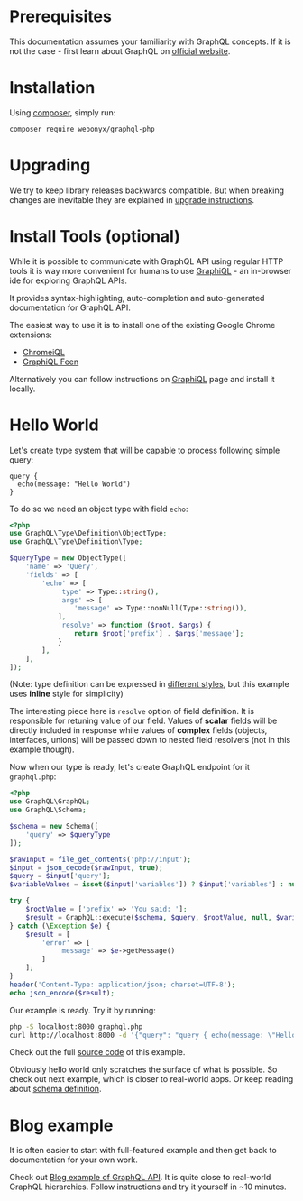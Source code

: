 # Prerequisites
This documentation assumes your familiarity with GraphQL concepts. If it is not the case - 
first learn about  GraphQL on [official website](http://graphql.org/learn/).

# Installation

Using [composer](https://getcomposer.org/doc/00-intro.md), simply run:

```sh
composer require webonyx/graphql-php
```

# Upgrading
We try to keep library releases backwards compatible. But when breaking changes are inevitable 
they are explained in [upgrade instructions](https://github.com/webonyx/graphql-php/blob/master/UPGRADE.md).

# Install Tools (optional)
While it is possible to communicate with GraphQL API using regular HTTP tools it is way 
more convenient for humans to use [GraphiQL](https://github.com/graphql/graphiql) - an in-browser 
ide for exploring GraphQL APIs.

It provides syntax-highlighting, auto-completion and auto-generated documentation for 
GraphQL API.

The easiest way to use it is to install one of the existing Google Chrome extensions:

 - [ChromeiQL](https://chrome.google.com/webstore/detail/chromeiql/fkkiamalmpiidkljmicmjfbieiclmeij)
 - [GraphiQL Feen](https://chrome.google.com/webstore/detail/graphiql-feen/mcbfdonlkfpbfdpimkjilhdneikhfklp)

Alternatively you can follow instructions on [GraphiQL](https://github.com/graphql/graphiql)
page and install it locally.


# Hello World
Let's create type system that will be capable to process following simple query:
```
query {
  echo(message: "Hello World")
}
```

To do so we need an object type with field `echo`:

```php
<?php
use GraphQL\Type\Definition\ObjectType;
use GraphQL\Type\Definition\Type;

$queryType = new ObjectType([
    'name' => 'Query',
    'fields' => [
        'echo' => [
            'type' => Type::string(),
            'args' => [
                'message' => Type::nonNull(Type::string()),
            ],
            'resolve' => function ($root, $args) {
                return $root['prefix'] . $args['message'];
            }
        ],
    ],
]);
```

(Note: type definition can be expressed in [different styles](type-system/#type-definition-styles), 
but this example uses **inline** style for simplicity)

The interesting piece here is `resolve` option of field definition. It is responsible for retuning 
value of our field. Values of **scalar** fields will be directly included in response while values of 
**complex** fields (objects, interfaces, unions) will be passed down to nested field resolvers 
(not in this example though).

Now when our type is ready, let's create GraphQL endpoint for it `graphql.php`:

```php
<?php
use GraphQL\GraphQL;
use GraphQL\Schema;

$schema = new Schema([
    'query' => $queryType
]);

$rawInput = file_get_contents('php://input');
$input = json_decode($rawInput, true);
$query = $input['query'];
$variableValues = isset($input['variables']) ? $input['variables'] : null;

try {
    $rootValue = ['prefix' => 'You said: '];
    $result = GraphQL::execute($schema, $query, $rootValue, null, $variableValues);
} catch (\Exception $e) {
    $result = [
        'error' => [
            'message' => $e->getMessage()
        ]
    ];
}
header('Content-Type: application/json; charset=UTF-8');
echo json_encode($result);
```

Our example is ready. Try it by running:
```sh
php -S localhost:8000 graphql.php
curl http://localhost:8000 -d '{"query": "query { echo(message: \"Hello World\") }" }'
```

Check out the full [source code](https://github.com/webonyx/graphql-php/blob/master/examples/00-hello-world) of this example.

Obviously hello world only scratches the surface of what is possible. 
So check out next example, which is closer to real-world apps.
Or keep reading about [schema definition](type-system/).

# Blog example
It is often easier to start with full-featured example and then get back to documentation
for your own work. 

Check out [Blog example of GraphQL API](https://github.com/webonyx/graphql-php/tree/master/examples/01-blog).
It is quite close to real-world GraphQL hierarchies. Follow instructions and try it yourself in ~10 minutes.

